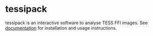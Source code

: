 # tessipack

tessipack is an interactive software to analyse TESS FFI images.
See [documentation](https://tessipack.readthedocs.io/en/latest/) for installation and usage instructions.

